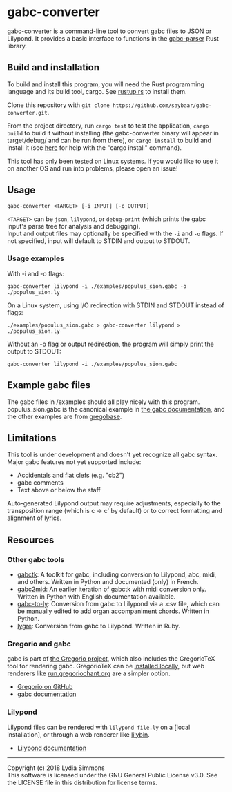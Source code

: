 # gabc-converter
gabc-converter is a command-line tool to convert gabc files to JSON or Lilypond. It provides a basic interface to functions in the [gabc-parser](https://github.com/saybaar/gabc-parser) Rust library.

## Build and installation
To build and install this program, you will need the Rust programming language and its build tool, cargo. See [rustup.rs](https://rustup.rs/) to install them.

Clone this repository with `git clone https://github.com/saybaar/gabc-converter.git`.

From the project directory, run `cargo test` to test the application, `cargo build` to build it without installing (the gabc-converter binary will appear in target/debug/ and can be run from there), or `cargo install` to build and install it (see [here](https://doc.rust-lang.org/book/second-edition/ch14-04-installing-binaries.html) for help with the "cargo install" command).  

This tool has only been tested on Linux systems. If you would like to use it on another OS and run into problems, please open an issue!

## Usage
```
gabc-converter <TARGET> [-i INPUT] [-o OUTPUT]
```
`<TARGET>` can be `json`, `lilypond`, or `debug-print` (which prints the gabc input's parse tree for analysis and debugging).  
Input and output files may optionally be specified with the `-i` and `-o` flags. If not specified, input will default to STDIN and output to STDOUT.

### Usage examples
With -i and -o flags:
```
gabc-converter lilypond -i ./examples/populus_sion.gabc -o ./populus_sion.ly
```
On a Linux system, using I/O redirection with STDIN and STDOUT instead of flags:
```
./examples/populus_sion.gabc > gabc-converter lilypond > ./populus_sion.ly
```
Without an -o flag or output redirection, the program will simply print the output to STDOUT:
```
gabc-converter lilypond -i ./examples/populus_sion.gabc
```

## Example gabc files
The gabc files in /examples should all play nicely with this program. populus_sion.gabc is the canonical example in [the gabc documentation](http://gregorio-project.github.io/gabc/details.html), and the other examples are from [gregobase](https://gregobase.selapa.net/).

## Limitations
This tool is under development and doesn't yet recognize all gabc syntax. Major gabc features not yet supported include:
* Accidentals and flat clefs (e.g. "cb2")
* gabc comments
* Text above or below the staff

Auto-generated Lilypond output may require adjustments, especially to the transposition range (which is c -> c' by default) or to correct formatting and alignment of lyrics.  

## Resources
### Other gabc tools
* [gabctk](https://github.com/jperon/gabctk): A toolkit for gabc, including conversion to Lilypond, abc, midi, and others. Written in Python and documented (only) in French.
* [gabc2mid](https://github.com/jperon/gabc2mid): An earlier iteration of gabctk with midi conversion only. Written in Python with English documentation available.
* [gabc-to-ly](https://github.com/ahinkley/gabc-to-ly): Conversion from gabc to Lilypond via a .csv file, which can be manually edited to add organ accompaniment chords. Written in Python.
* [lygre](https://github.com/igneus/lygre): Conversion from gabc to Lilypond. Written in Ruby.

### Gregorio and gabc
gabc is part of [the Gregorio project](http://gregorio-project.github.io/index.html), which also includes the GregorioTeX tool for rendering gabc. GregorioTeX can be [installed locally](http://gregorio-project.github.io/installation.html), but web renderers like [run.gregoriochant.org](http://run.gregoriochant.org) are a simpler option.  
* [Gregorio on GitHub](https://github.com/gregorio-project/gregorio)
* [gabc documentation](http://gregorio-project.github.io/gabc/index.html)

### Lilypond
Lilypond files can be rendered with `lilypond file.ly` on a [local installation], or through a web renderer like [lilybin](http://lilybin.com/). 
* [Lilypond documentation](http://lilypond.org/manuals.html)
_______________
Copyright (c) 2018 Lydia Simmons  
This software is licensed under the GNU General Public License v3.0. See the LICENSE file in this distribution for license terms.
